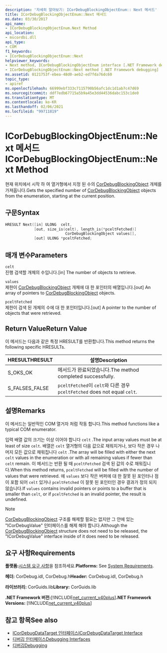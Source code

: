 ```yaml
---
description: '자세히 알아보기: ICorDebugBlockingObjectEnum:: Next 메서드'
title: ICorDebugBlockingObjectEnum::Next 메서드
ms.date: 03/30/2017
api_name:
- ICorDebugBlockingObjectEnum.Next Method
api_location:
- mscordbi.dll
api_type:
- COM
f1_keywords:
- ICorDebugBlockingObjectEnum::Next
helpviewer_keywords:
- Next method, ICorDebugBlockingObjectEnum interface [.NET Framework debugging]
- ICorDebugBlockingObjectEnum::Next method [.NET Framework debugging]
ms.assetid: 0121753f-ebea-48d0-aeb2-ed7fda76dc60
topic_type:
- apiref
ms.openlocfilehash: 66999ebf333c7115790b56afc1dc1d1ab7c47d69
ms.sourcegitcommit: ddf7edb67715a5b9a45e3dd44536dabc153c1de0
ms.translationtype: MT
ms.contentlocale: ko-KR
ms.lasthandoff: 02/06/2021
ms.locfileid: "99711819"
---
```

# <a name="icordebugblockingobjectenumnext-method"></a><span data-ttu-id="e4229-103">ICorDebugBlockingObjectEnum::Next 메서드</span><span class="sxs-lookup"><span data-stu-id="e4229-103">ICorDebugBlockingObjectEnum::Next Method</span></span>

<span data-ttu-id="e4229-104">현재 위치에서 시작 하 여 열거형에서 지정 된 수의 [CorDebugBlockingObject](cordebugblockingobject-structure.md) 개체를 가져옵니다.</span><span class="sxs-lookup"><span data-stu-id="e4229-104">Gets the specified number of [CorDebugBlockingObject](cordebugblockingobject-structure.md) objects from the enumeration, starting at the current position.</span></span>  
  
## <a name="syntax"></a><span data-ttu-id="e4229-105">구문</span><span class="sxs-lookup"><span data-stu-id="e4229-105">Syntax</span></span>  
  
```cpp  
HRESULT Next([in] ULONG  celt,  
             [out, size_is(celt), length_is(*pceltFetched)]  
                           CorDebugBlockingObject values[],  
             [out] ULONG *pceltFetched;  
```  
  
## <a name="parameters"></a><span data-ttu-id="e4229-106">매개 변수</span><span class="sxs-lookup"><span data-stu-id="e4229-106">Parameters</span></span>  

 `celt`  
 <span data-ttu-id="e4229-107">진행 검색할 개체의 수입니다.</span><span class="sxs-lookup"><span data-stu-id="e4229-107">[in] The number of objects to retrieve.</span></span>  
  
 `values`  
 <span data-ttu-id="e4229-108">제한이 [CorDebugBlockingObject](cordebugblockingobject-structure.md) 개체에 대 한 포인터의 배열입니다.</span><span class="sxs-lookup"><span data-stu-id="e4229-108">[out] An array of pointers to [CorDebugBlockingObject](cordebugblockingobject-structure.md) objects.</span></span>  
  
 `pceltFetched`  
 <span data-ttu-id="e4229-109">제한이 검색 된 개체의 수에 대 한 포인터입니다.</span><span class="sxs-lookup"><span data-stu-id="e4229-109">[out] A pointer to the number of objects that were retrieved.</span></span>  
  
## <a name="return-value"></a><span data-ttu-id="e4229-110">Return Value</span><span class="sxs-lookup"><span data-stu-id="e4229-110">Return Value</span></span>  

 <span data-ttu-id="e4229-111">이 메서드는 다음과 같은 특정 HRESULT를 반환합니다.</span><span class="sxs-lookup"><span data-stu-id="e4229-111">This method returns the following specific HRESULTs.</span></span>  
  
|<span data-ttu-id="e4229-112">HRESULT</span><span class="sxs-lookup"><span data-stu-id="e4229-112">HRESULT</span></span>|<span data-ttu-id="e4229-113">설명</span><span class="sxs-lookup"><span data-stu-id="e4229-113">Description</span></span>|  
|-------------|-----------------|  
|<span data-ttu-id="e4229-114">S_OK</span><span class="sxs-lookup"><span data-stu-id="e4229-114">S_OK</span></span>|<span data-ttu-id="e4229-115">메서드가 완료되었습니다.</span><span class="sxs-lookup"><span data-stu-id="e4229-115">The method completed successfully.</span></span>|  
|<span data-ttu-id="e4229-116">S_FALSE</span><span class="sxs-lookup"><span data-stu-id="e4229-116">S_FALSE</span></span>|<span data-ttu-id="e4229-117">`pceltFetched`이 `celt`와 다른 경우</span><span class="sxs-lookup"><span data-stu-id="e4229-117">`pceltFetched` does not equal `celt`.</span></span>|  
  
## <a name="remarks"></a><span data-ttu-id="e4229-118">설명</span><span class="sxs-lookup"><span data-stu-id="e4229-118">Remarks</span></span>  

 <span data-ttu-id="e4229-119">이 메서드는 일반적인 COM 열거자 처럼 작동 합니다.</span><span class="sxs-lookup"><span data-stu-id="e4229-119">This method functions like a typical COM enumerator.</span></span>  
  
 <span data-ttu-id="e4229-120">입력 배열 값의 크기는 이상 이어야 합니다 `celt` .</span><span class="sxs-lookup"><span data-stu-id="e4229-120">The input array values must be at least of size `celt`.</span></span> <span data-ttu-id="e4229-121">배열은 `celt` 열거형의 다음 값으로 채워지거나, 보다 작은 경우 나머지 모든 값으로 채워집니다 `celt` .</span><span class="sxs-lookup"><span data-stu-id="e4229-121">The array will be filled with either the next `celt` values in the enumeration or with all remaining values if fewer than `celt` remain.</span></span> <span data-ttu-id="e4229-122">이 메서드는 반환 될 때 `pceltFetched` 검색 된 값의 수로 채워집니다.</span><span class="sxs-lookup"><span data-stu-id="e4229-122">When this method returns, `pceltFetched` will be filled with the number of values that were retrieved.</span></span> <span data-ttu-id="e4229-123">에 `values` 보다 작은 버퍼에 대 한 잘못 된 포인터나 점이 포함 되어 `celt` 있거나 `pceltFetched` 이 잘못 된 포인터인 경우 결과가 정의 되지 않습니다.</span><span class="sxs-lookup"><span data-stu-id="e4229-123">If `values` contains invalid pointers or points to a buffer that is smaller than `celt`, or if `pceltFetched` is an invalid pointer, the result is undefined.</span></span>  
  
> [!NOTE]
> <span data-ttu-id="e4229-124">[CorDebugBlockingObject](cordebugblockingobject-structure.md) 구조를 해제할 필요는 없지만 그 안에 있는 "ICorDebugValue" 인터페이스를 해제 해야 합니다.</span><span class="sxs-lookup"><span data-stu-id="e4229-124">Although the [CorDebugBlockingObject](cordebugblockingobject-structure.md) structure does not need to be released, the "ICorDebugValue" interface inside of it does need to be released.</span></span>  
  
## <a name="requirements"></a><span data-ttu-id="e4229-125">요구 사항</span><span class="sxs-lookup"><span data-stu-id="e4229-125">Requirements</span></span>  

 <span data-ttu-id="e4229-126">**플랫폼:**[시스템 요구 사항](../../get-started/system-requirements.md)을 참조하세요.</span><span class="sxs-lookup"><span data-stu-id="e4229-126">**Platforms:** See [System Requirements](../../get-started/system-requirements.md).</span></span>  
  
 <span data-ttu-id="e4229-127">**헤더:** CorDebug.idl, CorDebug.h</span><span class="sxs-lookup"><span data-stu-id="e4229-127">**Header:** CorDebug.idl, CorDebug.h</span></span>  
  
 <span data-ttu-id="e4229-128">**라이브러리:** CorGuids.lib</span><span class="sxs-lookup"><span data-stu-id="e4229-128">**Library:** CorGuids.lib</span></span>  
  
 <span data-ttu-id="e4229-129">**.NET Framework 버전:**[!INCLUDE[net_current_v40plus](../../../../includes/net-current-v40plus-md.md)]</span><span class="sxs-lookup"><span data-stu-id="e4229-129">**.NET Framework Versions:** [!INCLUDE[net_current_v40plus](../../../../includes/net-current-v40plus-md.md)]</span></span>  
  
## <a name="see-also"></a><span data-ttu-id="e4229-130">참고 항목</span><span class="sxs-lookup"><span data-stu-id="e4229-130">See also</span></span>

- [<span data-ttu-id="e4229-131">ICorDebugDataTarget 인터페이스</span><span class="sxs-lookup"><span data-stu-id="e4229-131">ICorDebugDataTarget Interface</span></span>](icordebugdatatarget-interface.md)
- [<span data-ttu-id="e4229-132">디버깅 인터페이스</span><span class="sxs-lookup"><span data-stu-id="e4229-132">Debugging Interfaces</span></span>](debugging-interfaces.md)
- [<span data-ttu-id="e4229-133">디버깅</span><span class="sxs-lookup"><span data-stu-id="e4229-133">Debugging</span></span>](index.md)
